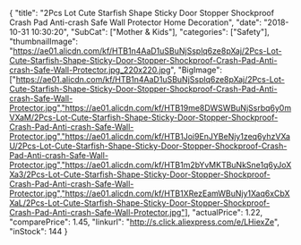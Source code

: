 {
	"title": "2Pcs Lot Cute Starfish Shape Sticky Door Stopper Shockproof Crash Pad Anti-crash Safe Wall Protector Home Decoration",
	"date": "2018-10-31 10:30:20",
	"SubCat": ["Mother & Kids"],
	"categories": ["Safety"],
	"thumbnailImage": "https://ae01.alicdn.com/kf/HTB1n4AaD1uSBuNjSsplq6ze8pXaj/2Pcs-Lot-Cute-Starfish-Shape-Sticky-Door-Stopper-Shockproof-Crash-Pad-Anti-crash-Safe-Wall-Protector.jpg_220x220.jpg",
	"BigImage": ["https://ae01.alicdn.com/kf/HTB1n4AaD1uSBuNjSsplq6ze8pXaj/2Pcs-Lot-Cute-Starfish-Shape-Sticky-Door-Stopper-Shockproof-Crash-Pad-Anti-crash-Safe-Wall-Protector.jpg","https://ae01.alicdn.com/kf/HTB19me8DWSWBuNjSsrbq6y0mVXaM/2Pcs-Lot-Cute-Starfish-Shape-Sticky-Door-Stopper-Shockproof-Crash-Pad-Anti-crash-Safe-Wall-Protector.jpg","https://ae01.alicdn.com/kf/HTB1Joi9EnJYBeNjy1zeq6yhzVXaU/2Pcs-Lot-Cute-Starfish-Shape-Sticky-Door-Stopper-Shockproof-Crash-Pad-Anti-crash-Safe-Wall-Protector.jpg","https://ae01.alicdn.com/kf/HTB1m2bYvMKTBuNkSne1q6yJoXXa3/2Pcs-Lot-Cute-Starfish-Shape-Sticky-Door-Stopper-Shockproof-Crash-Pad-Anti-crash-Safe-Wall-Protector.jpg","https://ae01.alicdn.com/kf/HTB1XRezEamWBuNjy1Xaq6xCbXXaL/2Pcs-Lot-Cute-Starfish-Shape-Sticky-Door-Stopper-Shockproof-Crash-Pad-Anti-crash-Safe-Wall-Protector.jpg"],
	"actualPrice": 1.22,
	"comparePrice": 1.45,
	"linkurl": "http://s.click.aliexpress.com/e/LHiexZe",
	"inStock": 144
}
